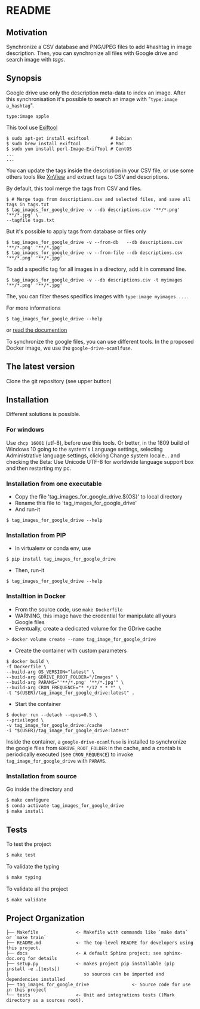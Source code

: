 # README

## Motivation
Synchronize a CSV database and PNG/JPEG files to add #hashtag in image description.
Then, you can synchronize all files with Google drive and search image with *tags*.

## Synopsis
Google drive use only the description meta-data to index an image.
After this synchronisation it's possible to search an image with
"`type:image a_hashtag`".
```
type:image apple
```

This tool use [Exiftool](https://github.com/exiftool/exiftool)
```shell
$ sudo apt-get install exiftool        # Debian
$ sudo brew install exiftool           # Mac
$ sudo yum install perl-Image-ExifTool # CentOS
...
...
```

You can update the tags inside the description in your CSV file,
or use some others tools like [XnView](https://www.xnview.com/fr/)
and extract tags to CSV and descriptions.

By default, this tool merge the tags from CSV and files.

```shell
$ # Merge tags from descriptions.csv and selected files, and save all tags in tags.txt
$ tag_images_for_google_drive -v --db descriptions.csv '**/*.png' '**/*.jpg' \
--tagfile tags.txt
```

But it's possible to apply tags from database or files only
```shell
$ tag_images_for_google_drive -v --from-db   --db descriptions.csv '**/*.png' '**/*.jpg'
$ tag_images_for_google_drive -v --from-file --db descriptions.csv '**/*.png' '**/*.jpg'
```

To add a specific tag for all images in a directory, add it in command line.
```shell
$ tag_images_for_google_drive -v --db descriptions.csv -t myimages '**/*.png' '**/*.jpg'
```
The, you can filter theses specifics images with `type:image myimages ...`.

For more informations
```shell
$ tag_images_for_google_drive --help
```

or [read the documention](https://tag-images-for-google-drives.readthedocs.io/en/latest/)

To synchronize the google files, you can use different tools.
In the proposed Docker image, we use the `google-drive-ocamlfuse`.

## The latest version
Clone the git repository (see upper button)

## Installation
Different solutions is possible.

### For windows
Use `chcp 16001` (utf-8), before use this tools. Or better,
in the 1809 build of Windows 10 going to the system's Language settings,
selecting Administrative language settings, clicking Change system locale...
and checking the Beta: Use Unicode UTF-8 for worldwide language support
box and then restarting my pc.

### Installation from one executable
- Copy the file 'tag_images_for_google_drive.${OS}' to local directory
- Rename this file to 'tag_images_for_google_drive'
- And run-it
```shell
$ tag_images_for_google_drive --help
```

### Installation from PIP
- In virtualenv or conda env, use
```shell
$ pip install tag_images_for_google_drive
```

- Then, run-it

```shell
$ tag_images_for_google_drive --help
```

### Installtion in Docker
- From the source code, use `make Dockerfile`
- WARNING, this image have the credential for manipulate all yours Google files
- Eventually, create a dedicated volume for the GDrive cache

```shell
> docker volume create --name tag_image_for_google_drive
```

- Create the container with custom parameters

```shell
$ docker build \
-f Dockerfile \
--build-arg OS_VERSION="latest" \
--build-arg GDRIVE_ROOT_FOLDER="/Images" \
--build-arg PARAMS="'**/*.png' '**/*.jpg'" \
--build-arg CRON_FREQUENCE="* */12 * * *" \
-t "$(USER)/tag_image_for_google_drive:latest" .
```

- Start the container

```shell
$ docker run --detach --cpus=0.5 \
--privileged \
-v tag_image_for_google_drive:/cache
-i "$(USER)/tag_image_for_google_drive:latest"
```

Inside the container, a `google-drive-ocamlfuse` is installed to synchronize the google files
from `GDRIVE_ROOT_FOLDER` in the cache, and a crontab is periodically executed (see `CRON_REQUENCE`)
to invoke `tag_image_for_google_drive` with `PARAMS`.

### Installation from source
Go inside the directory and

```bash
$ make configure
$ conda activate tag_images_for_google_drive
$ make install
```

## Tests
To test the project

```bash
$ make test
```

To validate the typing

```bash
$ make typing
```

To validate all the project

```bash
$ make validate
```

## Project Organization
    ├── Makefile              <- Makefile with commands like `make data` or `make train`
    ├── README.md             <- The top-level README for developers using this project.
    ├── docs                  <- A default Sphinx project; see sphinx-doc.org for details
    ├── setup.py              <- makes project pip installable (pip install -e .[tests])
    │                            so sources can be imported and dependencies installed
    ├── tag_images_for_google_drive                <- Source code for use in this project
    └── tests                 <- Unit and integrations tests ((Mark directory as a sources root).


